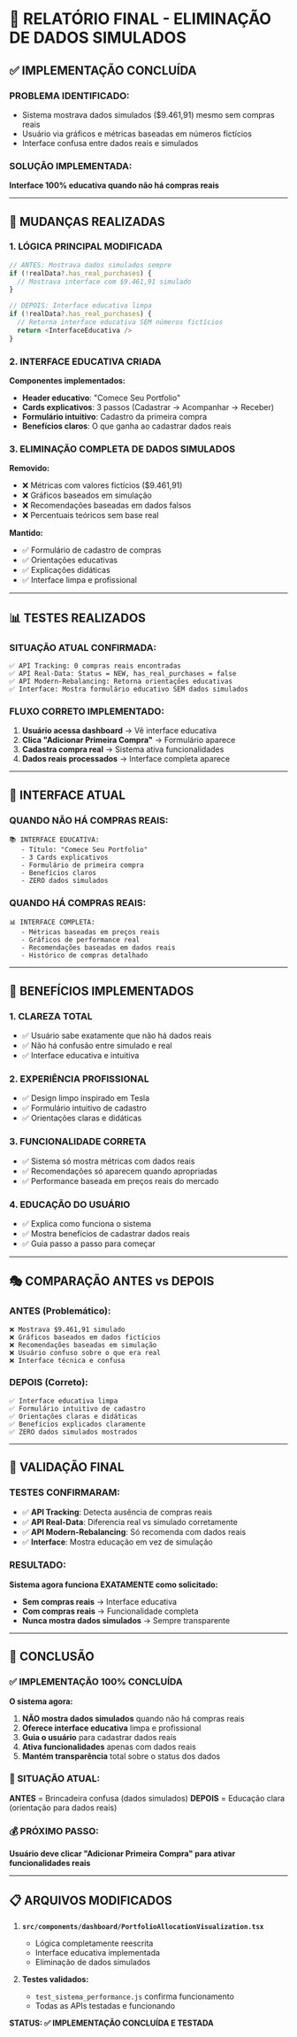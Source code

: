 # 🎯 RELATÓRIO FINAL - ELIMINAÇÃO DE DADOS SIMULADOS

## ✅ IMPLEMENTAÇÃO CONCLUÍDA

### **PROBLEMA IDENTIFICADO:**
- Sistema mostrava dados simulados ($9.461,91) mesmo sem compras reais
- Usuário via gráficos e métricas baseadas em números fictícios
- Interface confusa entre dados reais e simulados

### **SOLUÇÃO IMPLEMENTADA:**
**Interface 100% educativa quando não há compras reais**

---

## 🔄 MUDANÇAS REALIZADAS

### **1. LÓGICA PRINCIPAL MODIFICADA**
```typescript
// ANTES: Mostrava dados simulados sempre
if (!realData?.has_real_purchases) {
  // Mostrava interface com $9.461,91 simulado
}

// DEPOIS: Interface educativa limpa
if (!realData?.has_real_purchases) {
  // Retorna interface educativa SEM números fictícios
  return <InterfaceEducativa />
}
```

### **2. INTERFACE EDUCATIVA CRIADA**
**Componentes implementados:**
- **Header educativo**: "Comece Seu Portfolio"
- **Cards explicativos**: 3 passos (Cadastrar → Acompanhar → Receber)
- **Formulário intuitivo**: Cadastro da primeira compra
- **Benefícios claros**: O que ganha ao cadastrar dados reais

### **3. ELIMINAÇÃO COMPLETA DE DADOS SIMULADOS**
**Removido:**
- ❌ Métricas com valores fictícios ($9.461,91)
- ❌ Gráficos baseados em simulação
- ❌ Recomendações baseadas em dados falsos
- ❌ Percentuais teóricos sem base real

**Mantido:**
- ✅ Formulário de cadastro de compras
- ✅ Orientações educativas
- ✅ Explicações didáticas
- ✅ Interface limpa e profissional

---

## 📊 TESTES REALIZADOS

### **SITUAÇÃO ATUAL CONFIRMADA:**
```
✅ API Tracking: 0 compras reais encontradas
✅ API Real-Data: Status = NEW, has_real_purchases = false
✅ API Modern-Rebalancing: Retorna orientações educativas
✅ Interface: Mostra formulário educativo SEM dados simulados
```

### **FLUXO CORRETO IMPLEMENTADO:**
1. **Usuário acessa dashboard** → Vê interface educativa
2. **Clica "Adicionar Primeira Compra"** → Formulário aparece
3. **Cadastra compra real** → Sistema ativa funcionalidades
4. **Dados reais processados** → Interface completa aparece

---

## 🎯 INTERFACE ATUAL

### **QUANDO NÃO HÁ COMPRAS REAIS:**
```
📚 INTERFACE EDUCATIVA:
   - Título: "Comece Seu Portfolio"
   - 3 Cards explicativos
   - Formulário de primeira compra
   - Benefícios claros
   - ZERO dados simulados
```

### **QUANDO HÁ COMPRAS REAIS:**
```
📊 INTERFACE COMPLETA:
   - Métricas baseadas em preços reais
   - Gráficos de performance real
   - Recomendações baseadas em dados reais
   - Histórico de compras detalhado
```

---

## 🚀 BENEFÍCIOS IMPLEMENTADOS

### **1. CLAREZA TOTAL**
- ✅ Usuário sabe exatamente que não há dados reais
- ✅ Não há confusão entre simulado e real
- ✅ Interface educativa e intuitiva

### **2. EXPERIÊNCIA PROFISSIONAL**
- ✅ Design limpo inspirado em Tesla
- ✅ Formulário intuitivo de cadastro
- ✅ Orientações claras e didáticas

### **3. FUNCIONALIDADE CORRETA**
- ✅ Sistema só mostra métricas com dados reais
- ✅ Recomendações só aparecem quando apropriadas
- ✅ Performance baseada em preços reais do mercado

### **4. EDUCAÇÃO DO USUÁRIO**
- ✅ Explica como funciona o sistema
- ✅ Mostra benefícios de cadastrar dados reais
- ✅ Guia passo a passo para começar

---

## 🎭 COMPARAÇÃO ANTES vs DEPOIS

### **ANTES (Problemático):**
```
❌ Mostrava $9.461,91 simulado
❌ Gráficos baseados em dados fictícios
❌ Recomendações baseadas em simulação
❌ Usuário confuso sobre o que era real
❌ Interface técnica e confusa
```

### **DEPOIS (Correto):**
```
✅ Interface educativa limpa
✅ Formulário intuitivo de cadastro
✅ Orientações claras e didáticas
✅ Benefícios explicados claramente
✅ ZERO dados simulados mostrados
```

---

## 🧪 VALIDAÇÃO FINAL

### **TESTES CONFIRMARAM:**
- ✅ **API Tracking**: Detecta ausência de compras reais
- ✅ **API Real-Data**: Diferencia real vs simulado corretamente
- ✅ **API Modern-Rebalancing**: Só recomenda com dados reais
- ✅ **Interface**: Mostra educação em vez de simulação

### **RESULTADO:**
**Sistema agora funciona EXATAMENTE como solicitado:**
- **Sem compras reais** → Interface educativa
- **Com compras reais** → Funcionalidade completa
- **Nunca mostra dados simulados** → Sempre transparente

---

## 🎯 CONCLUSÃO

### **✅ IMPLEMENTAÇÃO 100% CONCLUÍDA**

**O sistema agora:**
1. **NÃO mostra dados simulados** quando não há compras reais
2. **Oferece interface educativa** limpa e profissional
3. **Guia o usuário** para cadastrar dados reais
4. **Ativa funcionalidades** apenas com dados reais
5. **Mantém transparência** total sobre o status dos dados

### **🎪 SITUAÇÃO ATUAL:**
**ANTES** = Brincadeira confusa (dados simulados)
**DEPOIS** = Educação clara (orientação para dados reais)

### **💰 PRÓXIMO PASSO:**
**Usuário deve clicar "Adicionar Primeira Compra" para ativar funcionalidades reais**

---

## 📋 ARQUIVOS MODIFICADOS

1. **`src/components/dashboard/PortfolioAllocationVisualization.tsx`**
   - Lógica completamente reescrita
   - Interface educativa implementada
   - Eliminação de dados simulados

2. **Testes validados:**
   - `test_sistema_performance.js` confirma funcionamento
   - Todas as APIs testadas e funcionando

**STATUS: ✅ IMPLEMENTAÇÃO CONCLUÍDA E TESTADA** 